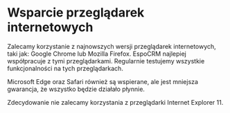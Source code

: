 # Wsparcie przeglądarek internetowych

Zalecamy korzystanie z najnowszych wersji przeglądarek internetowych, taki jak: Google Chrome lub Mozilla Firefox. EspoCRM najlepiej współpracuje z tymi przeglądarkami. Regularnie testujemy wszystkie funkcjonalności na tych przeglądarkach.

Microsoft Edge oraz Safari również są wspierane, ale jest mniejsza gwarancja, że wszystko będzie działało płynnie.

Zdecydowanie nie zalecamy korzystania z przeglądarki Internet Explorer 11.
